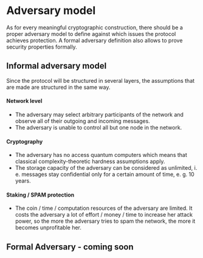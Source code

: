 # Adversary model
As for every meaningful cryptographic construction, there should be a proper adversary model to define against which issues the protocol achieves protection. A formal adversary definition also allows to prove security properties formally.

## Informal adversary model
Since the protocol will be structured in several layers, the assumptions that are made are structured in the same way.

#### Network level
- The adversary may select arbitrary participants of the network and observe all of their outgoing and incoming messages.
- The adversary is unable to control all but one node in the network.

#### Cryptography
- The adversary has no access quantum computers which means that classical complexity-theoretic hardness assumptions apply.
- The storage capacity of the adversary can be considered as unlimited, i. e. messages stay confidential only for a certain amount of time, e. g. 10 years.

#### Staking / SPAM protection
- The coin / time / computation resources of the adversary are limited. It costs the adversary a lot of effort / money / time to increase her attack power, so the more the adversary tries to spam the network, the more it becomes unprofitable her.

## Formal Adversary - coming soon